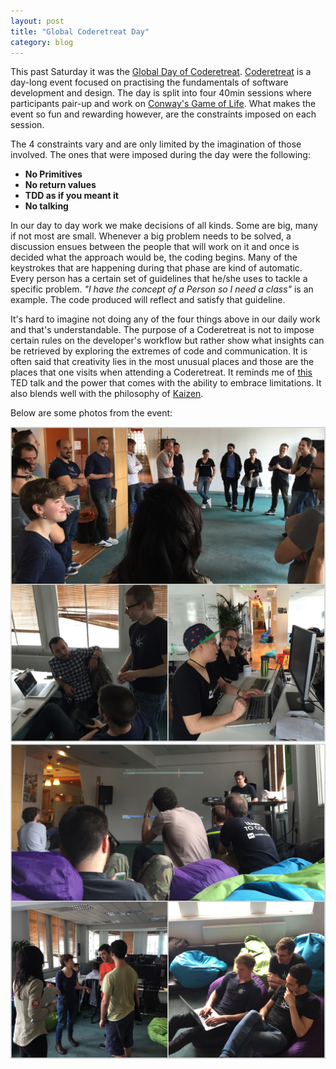 ```yaml
---
layout: post
title: "Global Coderetreat Day"
category: blog
---
```


This past Saturday it was the [Global Day of
Coderetreat](http://gdcr.coderetreat.org/).
[Coderetreat](http://coderetreat.org/) is a day-long event focused on
practising the fundamentals of software development and design. The
day is split into four 40min sessions where participants pair-up and
work on [Conway's Game of
Life](https://en.wikipedia.org/wiki/Conway%27s_Game_of_Life). What makes
the event so fun and rewarding however, are the constraints imposed on
each session.

The 4 constraints vary and are only limited by the imagination of those
involved. The ones that were imposed during the day were the following:

- **No Primitives**
- **No return values**
- **TDD as if you meant it**
- **No talking**

In our day to day work we make decisions of all kinds. Some are big,
many if not most are small. Whenever a big problem needs to be solved, a
discussion ensues between the people that will work on it and once is
decided what the approach would be, the coding begins. Many of the
keystrokes that are happening during that phase are kind of automatic.
Every person has a certain set of guidelines that he/she uses to tackle
a specific problem. *"I have the concept of a Person so I need a class"*
is an example. The code produced will reflect and satisfy that
guideline.

It's hard to imagine not doing any of the four things above in our daily
work and that's understandable. The purpose of a Coderetreat is not to
impose certain rules on the developer's workflow but rather show what insights
can be retrieved by exploring the extremes of code and communication. It
is often said that creativity lies in the most unusual places and those
are the places that one visits when attending a Coderetreat. It
reminds me of
[this](http://www.ted.com/talks/phil_hansen_embrace_the_shake) TED talk
and the power that comes with the ability to embrace limitations. It
also blends well with the philosophy of
[Kaizen](https://en.wikipedia.org/wiki/Kaizen).

Below are some photos from the event:

![Photo 1](/assets/gcrd.jpg)
![Photo 2](/assets/gcrd2.jpg)
